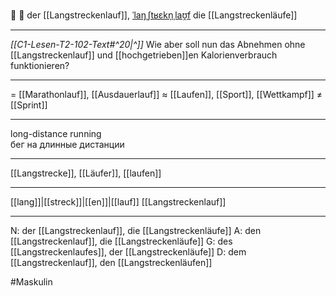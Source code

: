 🏃 🔵 der [[Langstreckenlauf]], [ˈlaŋˌʃtʁɛkn̩ˌlaʊ̯f](https://youglish.com/pronounce/Langstreckenlauf/german)
die [[Langstreckenläufe]]

---
*[[C1-Lesen-T2-102-Text#^20|^]]* Wie aber soll nun das Abnehmen ohne [[Langstreckenlauf]] und [[hochgetrieben]]en Kalorienverbrauch funktionieren?

---
= [[Marathonlauf]], [[Ausdauerlauf]]
≈ [[Laufen]], [[Sport]], [[Wettkampf]]
≠ [[Sprint]]

---
long-distance running  
бег на длинные дистанции

---
[[Langstrecke]], [[Läufer]], [[laufen]]

---
[[lang]]|[[streck]]|[[en]]|[[lauf]]
[[Langstreckenlauf]]


---
N: der [[Langstreckenlauf]], die [[Langstreckenläufe]]
A: den [[Langstreckenlauf]], die [[Langstreckenläufe]]
G: des [[Langstreckenlaufes]], der [[Langstreckenläufe]]
D: dem [[Langstreckenlauf]], den [[Langstreckenläufen]]


#Maskulin 